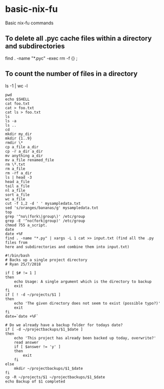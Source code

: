 # basic-nix-fu

Basic nix-fu commands


## To delete all .pyc cache files within a directory and subdirectories

find . -name "*.pyc" -exec rm -f {} \;

## To count the number of files in a directory

ls -1 | wc -l

```
pwd
echo $SHELL
cat foo.txt
cat > foo.txt
cat ls > foo.txt
ls
ls -a
ls ..
cd
mkdir my_dir
mkdir {1..9}
rmdir \*
cp a_file a_dir
cp -r a_dir a_dir
mv anything a_dir
mv a_file renamed_file
rm \*.txt
rm a_file
rm -rf a_dir
ls | head -3
head a_file
tail a_file
nl a_file
sort a_file
wc a_file
cut -f 1,2 -d ' ' mysampledata.txt
sed 's/oranges/bananas/g' mysampledata.txt
top
grep '^no\(fork\|group\)' /etc/group
grep -E '^no(fork|group)' /etc/group
chmod 755 a_script.
date
date +%F
find . -name "*.py" | xargs -L 1 cat >> input.txt (find all the .py files from
here and subdirectories and combine them into input.txt)

#!/bin/bash
# Backs up a single project directory
# Ryan 25/7/2018

if [ $# != 1 ]
then
    echo Usage: A single argument which is the directory to backup
    exit
fi
if [ ! -d ~/projects/$1 ]
then
    echo 'The given directory does not seem to exist (possible typo?)'
    exit
fi
date=`date +%F`

# Do we already have a backup folder for todays date?
if [ -d ~/projectbackups/$1_$date ]
then
    echo 'This project has already been backed up today, overwrite?'
    read answer
    if [ $answer != 'y' ]
    then
        exit
    fi
else
    mkdir ~/projectbackups/$1_$date
fi
cp -R ~/projects/$1 ~/projectbackups/$1_$date
echo Backup of $1 completed
```
